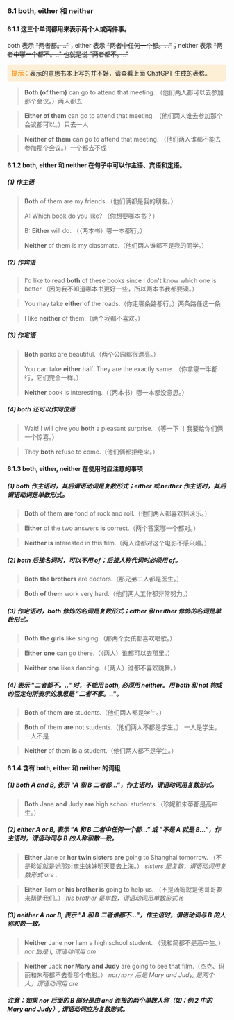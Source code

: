 ### 6.1 both, either 和 neither

#### 6.1.1 这三个单词都用来表示两个人或两件事。

both 表示 ~~"两者都。.."~~；either 表示 ~~"两者中任何一个都。..."~~；neither 表示 ~~"两者中哪一个都不。.." 也就是说 "两者都不。.."~~ 

<p style="background-color:#fdeed6; border-radius:6px; padding:10px;"><strong style="color:#f79c21;">提示：</strong>表示的意思书本上写的并不好，请查看上面 ChatGPT 生成的表格。</p>

> **Both (of them)** can go to attend that meeting. （他们两人都可以去参加那个会议。）两人都去

> **Either of them** can go to attend that meeting. （他们两人谁去参加那个会议都可以。）只去一人

> **Neither of them** can go to attend that meeting. （他们两人谁都不能去参加那个会议。）一个都去不成

#### 6.1.2 both, either 和 neither 在句子中可以作主语、宾语和定语。

##### (1) 作主语
> **Both** of them are my friends.（他们俩都是我的朋友。）
> 
> A: Which book do you like? （你想要哪本书？）
> 
> B: **Either** will do. （（两本书）哪一本都行。）
>
> **Neither** of them is my classmate.（他们两人谁都不是我的同学。）

##### (2) 作宾语
> I'd like to read **both** of these books since I don't know which one is better.（因为我不知道哪本书更好一些，所以两本书我都要读。）

> You may take **either** of the roads.（你走哪条路都行。）两条路任选一条

> I like **neither** of them.（两个我都不喜欢。）

##### (3) 作定语
> **Both** parks are beautiful.（两个公园都很漂亮。）
>
> You can take **either** half. They are the exactly same. （你拿哪一半都行，它们完全一样。）
>
> **Neither** book is interesting.（（两本书）哪一本都没意思。）

##### (4) both 还可以作同位语
> Wait! I will give you **both** a pleasant surprise. （等一下 ！我要给你们俩一个惊喜。）

> They **both** refuse to come.（他们俩都拒绝来。）


#### 6.1.3 both, either, neither 在使用时应注意的事项

##### (1) both 作主语时，其后谓语动词是复数形式；either 或 neither 作主语时，其后谓语动词是单数形式。
> **Both** of them **are** fond of rock and roll.（他们两人都喜欢摇滚乐。）

> **Either** of the two answers **is** correct.（两个答案哪一个都对。）

> **Neither is** interested in this film.（两人谁都对这个电影不感兴趣。）

##### (2) both 后接名词时，可以不用 of；后接人称代词时必须用 of。
> **Both** **the brothers** are doctors.（那兄弟二人都是医生。）

> **Both** **of them** work very hard.（他们两人工作都非常努力。）

##### (3) 作定语时，both 修饰的名词是复数形式；either 和 neither 修饰的名词是单数形式。
> **Both** **the girls** like singing.（那两个女孩都喜欢唱歌。）

> **Either** **one** can go there.（（两人）谁都可以去那里。）

> **Neither** **one** likes dancing.（（两人）谁都不喜欢跳舞。）

##### (4) 表示 "二者都不。.." 时，不能用 both, 必须用 neither。用 both 和 not 构成的否定句所表示的意思是 "二者不都。.."。
> **Both** of them **are** students.（他们两人都是学生。）

> **Both** of them **are** not students.（他们两人不都是学生。） 一人是学生，一人不是

> **Neither** of them **is** a student.（他们两人都不是学生。）

#### 6.1.4 含有 both, either 和 neither 的词组
##### (1) both A and B, 表示 "A 和 B 二者都..."，作主语时，谓语动词用复数形式。
> **Both** Jane **and** Judy **are** high school students.（珍妮和朱蒂都是高中生。） 

##### (2) either A or B, 表示 "A 和 B 二者中任何一个都..." 或 "不是 A 就是 B..."，作主语时，谓语动词与 B 的人称和数一致。
> **Either** Jane or **her twin sisters are** going to Shanghai tomorrow. （不是珍妮就是她那对挛生妹妹明天要去上海。） *sisters 是复数，谓语动词用复数形式 are .*

> **Either** Tom or **his brother is** going to help us. （不是汤姆就是他哥哥要来帮助我们。） *his brother 是单数，谓语动词用单数形式 is*

##### (3) neither A nor B, 表示 "A 和 B 二者谁都不..."，作主语时，谓语动词与 B 的人称和数一致。
> **Neither** Jane **nor I am** a high school student. （我和简都不是高中生。） *nor 后是 I, 谓语动词用 am*

> **Neither** Jack **nor Mary and Judy** are going to see that film.（杰克、玛丽和朱蒂都不去看那个电影。） *nor`/nɔr/` 后是 Mary and Judy, 是两个人，谓语动词用 are*

##### 注意：如果 nor 后面的 B 部分是由 and 连接的两个单数人称（如：例 2 中的 Mary and Judy）, 谓语动词应为复数形式。


